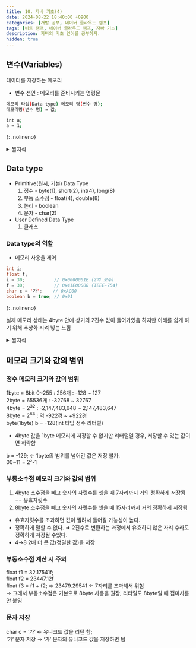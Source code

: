 ```yaml
---
title: 10. 자바 기초(4)
date: 2024-08-22 18:40:00 +0900
categories: [개발 공부, 네이버 클라우드 캠프]
tags: [비트 캠프, 네이버 클라우드 캠프, 자바 기초] 
description: 자바의 기초 언어를 공부하자.
hidden: true
---
```


## 변수(Variables)
데이터를 저장하는 메모리   
- 변수 선언 : 메모리를 준비시키는 명령문

```bash
메모리 타입(Data type) 메모리 명(변수 명);
메모리명(변수 명) = 값;

int a;
a = 1;
```
{: .nolineno}

<details markdown=1>
<summary markdown="span">짤지식</summary>

- = : assgnment operator (대입, 할당, 배정)

</details>

## Data type

- Primitive(원시, 기본) Data Type
    1. 정수 - byte(1), short(2), int(4), long(8)
    2. 부동 소수점 - float(4), double(8)
    3. 논리 - boolean
    4. 문자 - char(2)
- User Defined Data Type
    1. 클래스

### Data type의 역할

- 메모리 사용을 제어

```java
int i;
float f;
i = 30;           // 0x0000001E (2의 보수)
f = 30;           // 0x41E00000 (IEEE-754)
char c = '가';    // 0xAC00
boolean b = true; // 0x01
```
{: .nolineno}

실제 메모리 상태는 4byte 안에 상기의 2진수 값이 들어가있음 하지만 이해를 쉽게 하기 위해 추상화 시켜 넣는 느낌

<details markdown=1>
<summary markdown="span">짤지식</summary>

- whitespace
    - space (공백)
    - tap
    - newline (줄바꿈)

</details>

## 메모리 크기와 값의 범위

### 정수 메모리 크기와 값의 범위

1byte = 8bit 0~255 : 256개 : -128 ~ 127   
2byte = 65536개 : -32768 ~ 32767   
4byte = $2^{32}$ : -2,147,483,648 ~ 2,147,483,647   
8byte = $2^{64}$ : 약 -922경 ~ +922경   
byte(1byte) b = -128(int 타입 정수 리터럴)   
- 4byte 값을 1byte 메모리에 저장할 수 없지만 리터럴일 경우, 저장할 수 있는 값이면 허락함

b = -129; ← 1byte의 범위를 넘어간 값은 저장 불가.   
00~11 = 2²-1 

### 부동소수점 메모리 크기와 값의 범위

1. 4byte 소수점을 빼고 숫자의 자릿수를 셋을 때 7자리까지 거의 정확하게 저장됨 == 유효자릿수
2. 8byte 소수점을 빼고 숫자의 자릿수를 셋을 때 15자리까지 거의 정확하게 저장됨
- 유효자릿수를 초과하면 값이 짤려서 들어갈 가능성이 높다.
- 정확하게 말할 수 없다. ⇒ 2진수로 변환하는 과정에서 유효하지 않은 자리 수라도 정확하게 저장될 수있다.
- 4→8 2배 더 큰 값(정밀한 값)을 저장

### 부동소수점 계산 시 주의

float f1 = 32.17541f;   
float f2 = 23447.12f   
float  f3 = f1 + f2; ⇒ 23479.29541 ← 7자리를 초과해서 위험   
→ 그래서 부동소수점은 기본으로 8byte 사용을 권장, 리터럴도 8byte일 때 접미사를 안 붙임

### 문자 저장

char c = ‘가’ ← 유니코드 값을 리턴 함;   
‘가’ 문자 저장 ⇒ ‘가’ 문자의 유니코드 값을 저장하면 됨
